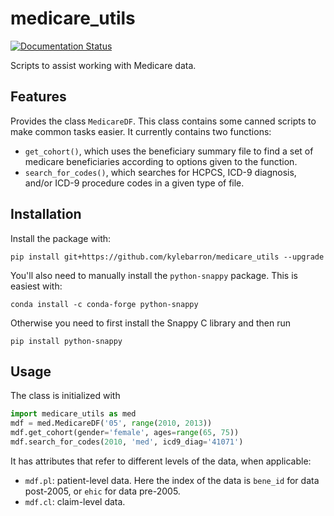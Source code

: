 # medicare_utils

<!-- [![image](https://img.shields.io/pypi/v/medicare_utils.svg)](https://pypi.python.org/pypi/medicare_utils) -->

<!-- [![image](https://img.shields.io/travis/kylebarron/medicare_utils.svg)](https://travis-ci.org/kylebarron/medicare_utils) -->

[![Documentation Status](//readthedocs.org/projects/medicare-utils/badge/?version=latest)](https://medicare-utils.readthedocs.io/en/latest/?badge=latest)

Scripts to assist working with Medicare data.

<!-- -   Free software: MIT license -->
<!-- -   Documentation: <https://medicare-utils.readthedocs.io>. -->

## Features

Provides the class `MedicareDF`. This class contains some canned scripts to make common tasks easier. It currently contains two functions:
- `get_cohort()`, which uses the beneficiary summary file to find a set of medicare beneficiaries according to options given to the function.
- `search_for_codes()`, which searches for HCPCS, ICD-9 diagnosis, and/or ICD-9 procedure codes in a given type of file.

## Installation

Install the package with:
```
pip install git+https://github.com/kylebarron/medicare_utils --upgrade
```

You'll also need to manually install the `python-snappy` package. This is easiest with:
```
conda install -c conda-forge python-snappy
```

Otherwise you need to first install the Snappy C library and then run
```
pip install python-snappy
```

## Usage

The class is initialized with
```py
import medicare_utils as med
mdf = med.MedicareDF('05', range(2010, 2013))
mdf.get_cohort(gender='female', ages=range(65, 75))
mdf.search_for_codes(2010, 'med', icd9_diag='41071')
```

It has attributes that refer to different levels of the data, when applicable:
- `mdf.pl`: patient-level data. Here the index of the data is `bene_id` for data post-2005, or `ehic` for data pre-2005.
- `mdf.cl`: claim-level data.
